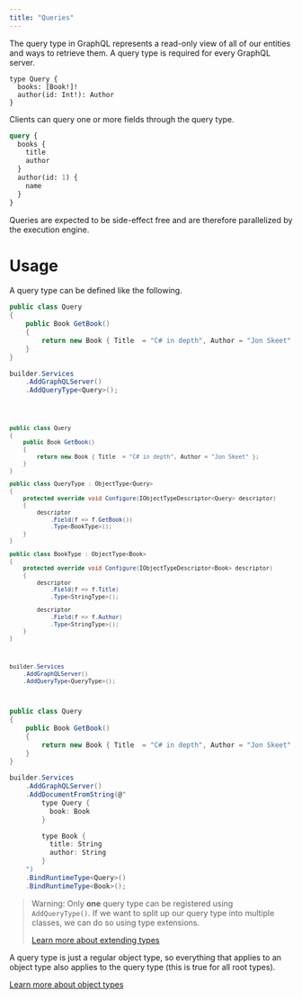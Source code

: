```yaml
---
title: "Queries"
---
```


The query type in GraphQL represents a read-only view of all of our entities and ways to retrieve them. A query type is required for every GraphQL server.

```sdl
type Query {
  books: [Book!]!
  author(id: Int!): Author
}
```

Clients can query one or more fields through the query type.

```graphql
query {
  books {
    title
    author
  }
  author(id: 1) {
    name
  }
}
```

Queries are expected to be side-effect free and are therefore parallelized by the execution engine.

# Usage

A query type can be defined like the following.

<ExampleTabs>
<Implementation>

```csharp
public class Query
{
    public Book GetBook()
    {
        return new Book { Title  = "C# in depth", Author = "Jon Skeet" };
    }
}
```

```csharp
builder.Services
    .AddGraphQLServer()
    .AddQueryType<Query>();
```

</Implementation>
<Code>

```csharp
public class Query
{
    public Book GetBook()
    {
        return new Book { Title  = "C# in depth", Author = "Jon Skeet" };
    }
}

public class QueryType : ObjectType<Query>
{
    protected override void Configure(IObjectTypeDescriptor<Query> descriptor)
    {
        descriptor
            .Field(f => f.GetBook())
            .Type<BookType>();
    }
}

public class BookType : ObjectType<Book>
{
    protected override void Configure(IObjectTypeDescriptor<Book> descriptor)
    {
        descriptor
            .Field(f => f.Title)
            .Type<StringType>();

        descriptor
            .Field(f => f.Author)
            .Type<StringType>();
    }
}
```

```csharp
builder.Services
    .AddGraphQLServer()
    .AddQueryType<QueryType>();
```

</Code>
<Schema>

```csharp
public class Query
{
    public Book GetBook()
    {
        return new Book { Title  = "C# in depth", Author = "Jon Skeet" };
    }
}
```

```csharp
builder.Services
    .AddGraphQLServer()
    .AddDocumentFromString(@"
        type Query {
          book: Book
        }

        type Book {
          title: String
          author: String
        }
    ")
    .BindRuntimeType<Query>()
    .BindRuntimeType<Book>();
```

</Schema>
</ExampleTabs>

> Warning: Only **one** query type can be registered using `AddQueryType()`. If we want to split up our query type into multiple classes, we can do so using type extensions.
>
> [Learn more about extending types](/docs/hotchocolate/v14/defining-a-schema/extending-types)

A query type is just a regular object type, so everything that applies to an object type also applies to the query type (this is true for all root types).

[Learn more about object types](/docs/hotchocolate/v14/defining-a-schema/object-types)

